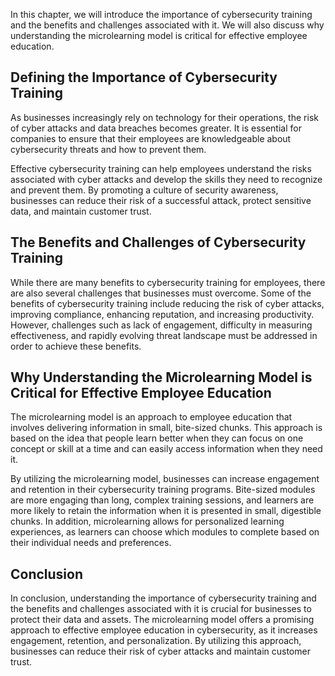
In this chapter, we will introduce the importance of cybersecurity training and the benefits and challenges associated with it. We will also discuss why understanding the microlearning model is critical for effective employee education.

Defining the Importance of Cybersecurity Training
-------------------------------------------------

As businesses increasingly rely on technology for their operations, the risk of cyber attacks and data breaches becomes greater. It is essential for companies to ensure that their employees are knowledgeable about cybersecurity threats and how to prevent them.

Effective cybersecurity training can help employees understand the risks associated with cyber attacks and develop the skills they need to recognize and prevent them. By promoting a culture of security awareness, businesses can reduce their risk of a successful attack, protect sensitive data, and maintain customer trust.

The Benefits and Challenges of Cybersecurity Training
-----------------------------------------------------

While there are many benefits to cybersecurity training for employees, there are also several challenges that businesses must overcome. Some of the benefits of cybersecurity training include reducing the risk of cyber attacks, improving compliance, enhancing reputation, and increasing productivity. However, challenges such as lack of engagement, difficulty in measuring effectiveness, and rapidly evolving threat landscape must be addressed in order to achieve these benefits.

Why Understanding the Microlearning Model is Critical for Effective Employee Education
--------------------------------------------------------------------------------------

The microlearning model is an approach to employee education that involves delivering information in small, bite-sized chunks. This approach is based on the idea that people learn better when they can focus on one concept or skill at a time and can easily access information when they need it.

By utilizing the microlearning model, businesses can increase engagement and retention in their cybersecurity training programs. Bite-sized modules are more engaging than long, complex training sessions, and learners are more likely to retain the information when it is presented in small, digestible chunks. In addition, microlearning allows for personalized learning experiences, as learners can choose which modules to complete based on their individual needs and preferences.

Conclusion
----------

In conclusion, understanding the importance of cybersecurity training and the benefits and challenges associated with it is crucial for businesses to protect their data and assets. The microlearning model offers a promising approach to effective employee education in cybersecurity, as it increases engagement, retention, and personalization. By utilizing this approach, businesses can reduce their risk of cyber attacks and maintain customer trust.
